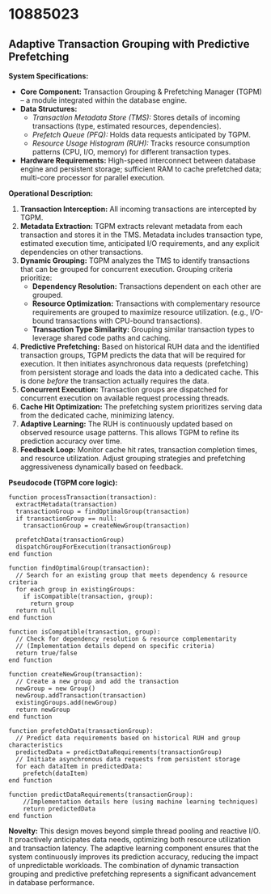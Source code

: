# 10885023

## Adaptive Transaction Grouping with Predictive Prefetching

**System Specifications:**

*   **Core Component:** Transaction Grouping & Prefetching Manager (TGPM) – a module integrated within the database engine.
*   **Data Structures:**
    *   *Transaction Metadata Store (TMS):* Stores details of incoming transactions (type, estimated resources, dependencies).
    *   *Prefetch Queue (PFQ):*  Holds data requests anticipated by TGPM.
    *   *Resource Usage Histogram (RUH):* Tracks resource consumption patterns (CPU, I/O, memory) for different transaction types.
*   **Hardware Requirements:**  High-speed interconnect between database engine and persistent storage; sufficient RAM to cache prefetched data; multi-core processor for parallel execution.

**Operational Description:**

1.  **Transaction Interception:** All incoming transactions are intercepted by TGPM.
2.  **Metadata Extraction:** TGPM extracts relevant metadata from each transaction and stores it in the TMS.  Metadata includes transaction type, estimated execution time, anticipated I/O requirements, and any explicit dependencies on other transactions.
3.  **Dynamic Grouping:** TGPM analyzes the TMS to identify transactions that can be grouped for concurrent execution. Grouping criteria prioritize:
    *   **Dependency Resolution:** Transactions dependent on each other are grouped.
    *   **Resource Optimization:** Transactions with complementary resource requirements are grouped to maximize resource utilization. (e.g., I/O-bound transactions with CPU-bound transactions).
    *   **Transaction Type Similarity:** Grouping similar transaction types to leverage shared code paths and caching.
4.  **Predictive Prefetching:** Based on historical RUH data and the identified transaction groups, TGPM predicts the data that will be required for execution. It then initiates asynchronous data requests (prefetching) from persistent storage and loads the data into a dedicated cache. This is done *before* the transaction actually requires the data.
5.  **Concurrent Execution:**  Transaction groups are dispatched for concurrent execution on available request processing threads.
6.  **Cache Hit Optimization:** The prefetching system prioritizes serving data from the dedicated cache, minimizing latency.
7.  **Adaptive Learning:** The RUH is continuously updated based on observed resource usage patterns. This allows TGPM to refine its prediction accuracy over time.
8.  **Feedback Loop:** Monitor cache hit rates, transaction completion times, and resource utilization. Adjust grouping strategies and prefetching aggressiveness dynamically based on feedback.

**Pseudocode (TGPM core logic):**

```pseudocode
function processTransaction(transaction):
  extractMetadata(transaction)
  transactionGroup = findOptimalGroup(transaction)
  if transactionGroup == null:
    transactionGroup = createNewGroup(transaction)

  prefetchData(transactionGroup)
  dispatchGroupForExecution(transactionGroup)
end function

function findOptimalGroup(transaction):
  // Search for an existing group that meets dependency & resource criteria
  for each group in existingGroups:
    if isCompatible(transaction, group):
      return group
  return null
end function

function isCompatible(transaction, group):
  // Check for dependency resolution & resource complementarity
  // (Implementation details depend on specific criteria)
  return true/false
end function

function createNewGroup(transaction):
  // Create a new group and add the transaction
  newGroup = new Group()
  newGroup.addTransaction(transaction)
  existingGroups.add(newGroup)
  return newGroup
end function

function prefetchData(transactionGroup):
  // Predict data requirements based on historical RUH and group characteristics
  predictedData = predictDataRequirements(transactionGroup)
  // Initiate asynchronous data requests from persistent storage
  for each dataItem in predictedData:
    prefetch(dataItem)
end function

function predictDataRequirements(transactionGroup):
    //Implementation details here (using machine learning techniques)
    return predictedData
end function
```

**Novelty:** This design moves beyond simple thread pooling and reactive I/O. It proactively anticipates data needs, optimizing both resource utilization and transaction latency. The adaptive learning component ensures that the system continuously improves its prediction accuracy, reducing the impact of unpredictable workloads. The combination of dynamic transaction grouping and predictive prefetching represents a significant advancement in database performance.